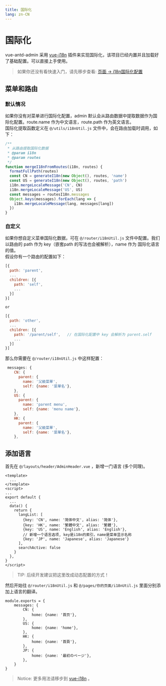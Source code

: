 ```yaml
---
title: 国际化
lang: zn-CN
---
```

# 国际化
vue-antd-admin 采用 [vue-i18n](https://kazupon.github.io/vue-i18n/) 插件来实现国际化，该项目已经内置并且加载好了基础配置。可以直接上手使用。

> 如果你还没有看快速入门，请先移步查看: [页面 -> i18n国际化配置](../develop/page.html#i18n国际化配置)


## 菜单和路由

### 默认情况
如果你没有对菜单进行国际化配置，admin 默认会从路由数据中提取数据作为国际化配置。route.name 作为中文语言，route.path 作为英文语言。  
国际化提取函数定义在 `@/utils/i18nUtil.js` 文件中，会在路由加载时调用，如下：
```js
/**
 * 从路由提取国际化数据
 * @param i18n
 * @param routes
 */
function mergeI18nFromRoutes(i18n, routes) {
  formatFullPath(routes)
  const CN = generateI18n(new Object(), routes, 'name')
  const US = generateI18n(new Object(), routes, 'path')
  i18n.mergeLocaleMessage('CN', CN)
  i18n.mergeLocaleMessage('US', US)
  const messages = routesI18n.messages
  Object.keys(messages).forEach(lang => {
    i18n.mergeLocaleMessage(lang, messages[lang])
  })
}
```
### 自定义
如果你想自定义菜单国际化数据，可在 `@/router/i18nUtil.js` 文件中配置。我们以路由的 path 作为 key（嵌套path 的写法也会被解析），name 作为 国际化语言的值。    
假设你有一个路由的配置如下：
```js
[{
  path: 'parent',
  ...
  children: [{
    path: 'self',
    ...
  }]
}]

or 

[{
  path: 'other',
  ...
  children: [{
    path: '/parent/self',   // 在国际化配置中 key 会解析为 parent.self
    ...
  }]
}]
```
那么你需要在 `@/router/i18nUtil.js` 中这样配置：
```jsx
 messages: {
    CN: {
      parent: {
        name: '父級菜單',
        self: {name: '菜單名'},
    },
    US: {
      parent: {
        name: 'parent menu',
        self: {name: 'menu name'},
    },
    HK: {
      parent: {
        name: '父級菜單',
        self: {name: '菜單名'},
    },
```

## 添加语言

首先在 `@/layouts/header/AdminHeader.vue` ，新增一门语言 (多个同理)。

```vue {15}
<template>
  ...
</template>
<script>
...
export default {
  ...
  data() {
    return {
      langList: [
        {key: 'CN', name: '简体中文', alias: '简体'},
        {key: 'HK', name: '繁體中文', alias: '繁體'},
        {key: 'US', name: 'English', alias: 'English'},
        // 新增一个语言选项, key是i18n的索引，name是菜单显示名称
        {key: 'JP', name: 'Japanese', alias: 'Japanese'}
      ],
      searchActive: false
    }
  },
}
</script>
```

> TIP: 后续开发建议把这里改成动态配置的方式！

然后开始往 `@/router/i18nUtil.js` 和 `@/pages/你的页面/i18nUtil.js` 里面分别添加上语言的翻译。

```vue {12,13,14}
module.exports = {
    messages: {
        CN: {
            home: {name: '首页'},
        },
        US: {
            home: {name: 'home'},
        },
        HK: {
            home: {name: '首頁'},
        },
        JP: {
            home: {name: '最初のページ'},
        },
    }
}
```

> Notice: 更多用法请移步到 [vue-i18n](https://kazupon.github.io/vue-i18n/) 。
